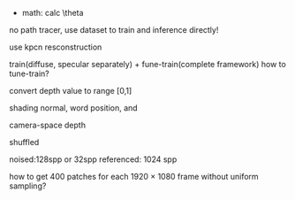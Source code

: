 - math: calc \theta


no path tracer, use dataset to train and inference directly!


use kpcn resconstruction




train(diffuse, specular separately) + fune-train(complete framework)
    how to tune-train?



convert depth value to range [0,1]

shading normal, word position, and

camera-space depth





shuffled

noised:128spp or 32spp
referenced: 1024 spp

how to get 400 patches for each 1920 × 1080 frame without uniform sampling?









